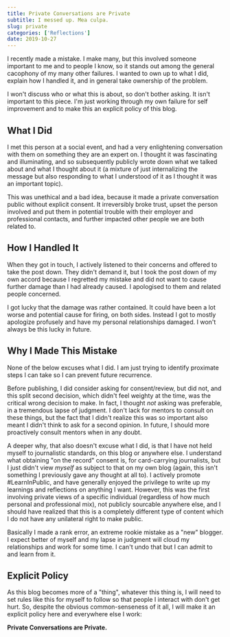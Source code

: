 ```yaml
---
title: Private Conversations are Private
subtitle: I messed up. Mea culpa.
slug: private
categories: ['Reflections']
date: 2019-10-27
---
```


I recently made a mistake. I make many, but this involved someone important to me and to people I know, so it stands out among the general cacophony of my many other failures. I wanted to own up to what I did, explain how I handled it, and in general take ownership of the problem.

I won't discuss who or what this is about, so don't bother asking. It isn't important to this piece. I'm just working through my own failure for self improvement and to make this an explicit policy of this blog.

## What I Did

I met this person at a social event, and had a very enlightening conversation with them on something they are an expert on. I thought it was fascinating and illuminating, and so subsequently publicly wrote down what we talked about and what I thought about it (a mixture of just internalizing the message but also responding to what I understood of it as I thought it was an important topic).

This was unethical and a bad idea, because it made a private conversation public without explicit consent. It irreversibly broke trust, upset the person involved and put them in potential trouble with their employer and professional contacts, and further impacted other people we are both related to.

## How I Handled It

When they got in touch, I actively listened to their concerns and offered to take the post down. They didn't demand it, but I took the post down of my own accord because I regretted my mistake and did not want to cause further damage than I had already caused. I apologised to them and related people concerned.

I got lucky that the damage was rather contained. It could have been a lot worse and potential cause for firing, on both sides. Instead I got to mostly apologize profusely and have my personal relationships damaged. I won't always be this lucky in future.

## Why I Made This Mistake

None of the below excuses what I did. I am just trying to identify proximate steps I can take so I can prevent future recurrence.

Before publishing, I did consider asking for consent/review, but did not, and this split second decision, which didn't feel weighty at the time, was the critical wrong decision to make. In fact, I thought *not* asking was preferable, in a tremendous lapse of judgment. I don't lack for mentors to consult on these things, but the fact that I didn't realize this was so important also meant I didn't think to ask for a second opinion. In future, I should more proactively consult mentors when in any doubt.

A deeper why, that also doesn't excuse what I did, is that I have not held myself to journalistic standards, on this blog or anywhere else. I understand what obtaining "on the record" consent is, for card-carrying journalists, but I just didn't view *myself* as subject to that on my own blog (again, this isn't something I previously gave any thought at all to). I actively promote #LearnInPublic, and have generally enjoyed the privilege to write up my learnings and reflections on anything I want. However, this was the first involving private views of a specific individual (regardless of how much personal and professional mix), not publicly sourcable anywhere else, and I should have realized that this is a completely different type of content which I do not have any unilateral right to make public.

Basically I made a rank error, an extreme rookie mistake as a "new" blogger. I expect better of myself and my lapse in judgment will cloud my relationships and work for some time. I can't undo that but I can admit to and learn from it.

## Explicit Policy

As this blog becomes more of a "thing", whatever this thing is, I will need to set rules like this for myself to follow so that people I interact with don't get hurt. So, despite the obvious common-senseness of it all, I will make it an explicit policy here and everywhere else I work: 

**Private Conversations are Private.**